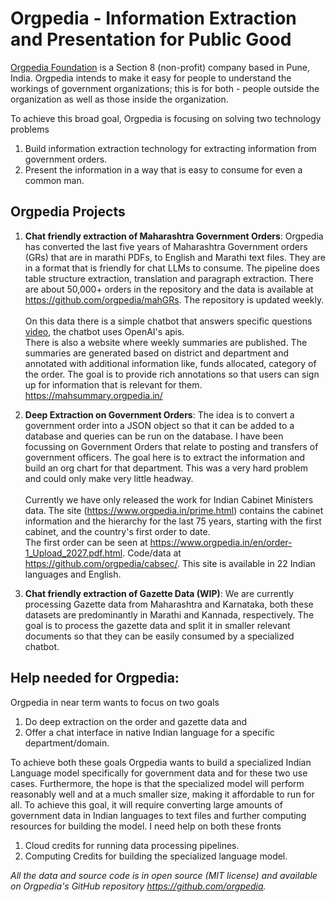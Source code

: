 # Orgpedia - Information Extraction and Presentation for Public Good

[Orgpedia Foundation](https://www.orgpedia.in) is a Section 8 (non-profit) company based in Pune, India. Orgpedia intends to make it easy for people to understand the workings of government organizations; this is for both - people outside the organization as well as those inside the organization.

To achieve this broad goal, Orgpedia is focusing on solving two technology problems
   1. Build information extraction technology for extracting information from government orders.
   2. Present the information in a way that is easy to consume for even a common man.

## Orgpedia Projects
1. **Chat friendly extraction of Maharashtra Government Orders**: Orgpedia has converted the last five years of Maharashtra Government orders (GRs) that are in marathi PDFs, to English and Marathi text files. They are in a format that is friendly for chat LLMs to consume. The pipeline does table structure extraction, translation and paragraph extraction. There are about 50,000+ orders in the repository and the data is available at https://github.com/orgpedia/mahGRs. The repository is updated weekly. 
\
\
On this data there is a simple chatbot that answers specific questions [video](https://www.youtube.com/watch?v=6e-jsZsTMDE), the chatbot uses OpenAI's apis. 
\
There is also a website where weekly summaries are published. The summaries are generated based on district and department and annotated with additional information like, funds allocated, category of the order. The goal is to provide rich annotations so that users can sign up for information that is relevant for them. https://mahsummary.orgpedia.in/

2. **Deep Extraction on Government Orders**: The idea is to convert a government order into a JSON object so that it can be added to a database and queries can be run on the database. I have been focussing on Government Orders that relate to posting and transfers of government officers. The goal here is to extract the information and build an org chart for that department. This was a very hard problem and could only make very little headway.
\
\
Currently we have only released the work for Indian Cabinet Ministers data. The site (https://www.orgpedia.in/prime.html) contains the cabinet information and the hierarchy for the last 75 years, starting with the first cabinet, and the country's first order to date. 
\
The first order can be seen at  https://www.orgpedia.in/en/order-1_Upload_2027.pdf.html. Code/data at https://github.com/orgpedia/cabsec/. This site is available in 22 Indian languages and English.

3. **Chat friendly extraction of Gazette Data (WIP)**: We are currently processing Gazette data from Maharashtra and Karnataka, both these datasets are predominantly in Marathi and Kannada, respectively. The goal is to process the gazette data and split it in smaller relevant documents so that they can be easily consumed by a specialized chatbot. 

## Help needed for Orgpedia:

Orgpedia in near term wants to focus on two goals 
1) Do deep extraction on the order and gazette data and 
2) Offer a chat interface in native Indian language for a specific department/domain.

To achieve both these goals Orgpedia wants to build a specialized Indian Language model specifically for government data and for these two use cases. Furthermore, the hope is that the specialized model will perform reasonably well and at a much smaller size, making it affordable to run for all. To achieve this goal, it will require converting large amounts of government data in Indian languages to text files and further computing resources for building the model.
I need help on both these fronts

  1) Cloud credits for running data processing pipelines.
  2) Computing Credits for building the specialized language model.

  *All the data and source code is in open source (MIT license) and available on Orgpedia's GitHub repository https://github.com/orgpedia.*




